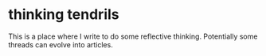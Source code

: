 # thinking tendrils

This is a place where I write to do some reflective thinking. Potentially some threads can evolve into articles.